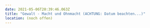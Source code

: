 ```yaml
---
date: 2021-05-06T20:39:46.063Z
title: "Gewalt - Macht und Ohnmacht (ACHTUNG: Datum beachten...)"
location: (noch offen)
---
```

